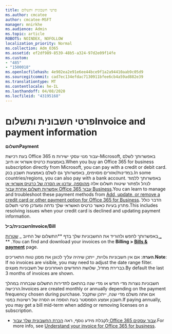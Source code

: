 ```yaml
---
title: פרטי חשבונית ותשלום
ms.author: cmcatee
author: cmcatee-MSFT
manager: mnirkhe
ms.audience: Admin
ms.topic: article
ROBOTS: NOINDEX, NOFOLLOW
localization_priority: Normal
ms.collection: Adm_O365
ms.assetid: ef2df989-8539-48b5-a324-97d2e09f14fe
ms.custom:
- "485"
- "1500018"
ms.openlocfilehash: 4e902ea2e91e6ee44bce9f1a2a94410aab9c05d9
ms.sourcegitcommit: cad7ec134efdac7130911bfee6cb4a59ad882e39
ms.translationtype: MT
ms.contentlocale: he-IL
ms.lasthandoff: 04/08/2020
ms.locfileid: "43195168"
---
```

# <a name="invoice-and-payment-information"></a><span data-ttu-id="26986-102">פרטי חשבונית ותשלום</span><span class="sxs-lookup"><span data-stu-id="26986-102">Invoice and payment information</span></span>

<span data-ttu-id="26986-103">**תשלום**</span><span class="sxs-lookup"><span data-stu-id="26986-103">**Payment**</span></span>

<span data-ttu-id="26986-104">בעת רכישת Office 365 עבור מנוי עסקי ישירות מ-Microsoft, באפשרותך לשלם באמצעות כרטיס אשראי או חיוב.</span><span class="sxs-lookup"><span data-stu-id="26986-104">When you buy an Office 365 for business subscription directly from Microsoft, you can pay with a credit or debit card.</span></span>  <span data-ttu-id="26986-105">במדינות/אזורים מסוימים, באפשרותך גם לשלם באמצעות חשבון בנק.</span><span class="sxs-lookup"><span data-stu-id="26986-105">In some countries/regions, you can also pay with a bank account.</span></span>  <span data-ttu-id="26986-106">באפשרותך ללמוד לנהל ולפתור שיטות תשלום אלה [מהוספה, עדכון או הסרה של כרטיס אשראי או אפשרות תשלום אחרת עבור Office 365 עבור Business](https://go.microsoft.com/fwlink/?linkid=2118133).</span><span class="sxs-lookup"><span data-stu-id="26986-106">You can learn to manage and troubleshoot these payment methods from [Add, update, or remove a credit card or other payment option for Office 365 for Business](https://go.microsoft.com/fwlink/?linkid=2118133).</span></span>  <span data-ttu-id="26986-107">הדבר כולל פתרון בעיות כאשר כרטיס האשראי שלך נדחה ומעדכן פרטי תשלום.</span><span class="sxs-lookup"><span data-stu-id="26986-107">This includes resolving issues when your credit card is declined and updating payment information.</span></span>

<span data-ttu-id="26986-108">**חשבונית/ביל**</span><span class="sxs-lookup"><span data-stu-id="26986-108">**Invoice/Bill**</span></span>

<span data-ttu-id="26986-109">באפשרותך לחפש ולהוריד את החשבוניות שלך בדף \*\*התשלום של החיוב _ [שטרות _](https://go.microsoft.com/fwlink/p/?linkid=848039) \*\* .</span><span class="sxs-lookup"><span data-stu-id="26986-109">You can find and download your invoices on the **Billing > [Bills & payment](https://go.microsoft.com/fwlink/p/?linkid=848039)** page.</span></span>  

<span data-ttu-id="26986-110">**הערה**: אם אין חשבוניות גלויות, ייתכן שיהיה עליך לכוונן את מסנן טווח התאריכים.</span><span class="sxs-lookup"><span data-stu-id="26986-110">**Note**: If no invoices are visible, you may need to adjust the date range filter.</span></span>  <span data-ttu-id="26986-111">כברירת מחדל, שלושת החודשים האחרונים של חשבוניות מוצגים.</span><span class="sxs-lookup"><span data-stu-id="26986-111">By default the last 3 months of invoices are shown.</span></span>

<span data-ttu-id="26986-112">חשבוניות נוצרות מדי חודש או מדי שנה בהתאם לתדירות התשלום שנבחרה במהלך הרכישה.</span><span class="sxs-lookup"><span data-stu-id="26986-112">Invoices are created monthly or annually depending on the payment frequency chosen during purchase.</span></span>  <span data-ttu-id="26986-113">אם אתה משלם מדי שנה, ייתכן שתקבל חשבון אמצע הסמסטר בעת הוספה או הסרה של רשיונות במנוי.</span><span class="sxs-lookup"><span data-stu-id="26986-113">If paying annually, you may get a bill mid-term when adding or removing licenses on a subscription.</span></span>
 
- <span data-ttu-id="26986-114">לקבלת מידע נוסף, ראה [הכרת החשבונית שלך עבור Office 365 עבור עסקים](https://go.microsoft.com/fwlink/?linkid=2119101).</span><span class="sxs-lookup"><span data-stu-id="26986-114">For more info, see [Understand your invoice for Office 365 for business](https://go.microsoft.com/fwlink/?linkid=2119101).</span></span>
